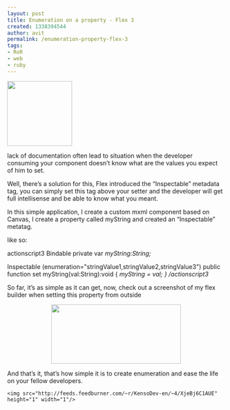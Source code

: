 ```yaml
---
layout: post
title: Enumeration on a property - Flex 3
created: 1338394544
author: avit
permalink: /enumeration-property-flex-3
tags:
- RoR
- web
- ruby
---
```

<a href='http://www.kensodev.com/wp-content/uploads/2010/04/fx-icon.png' rel='attachment wp-att-409'><img alt='' class='alignleft size-thumbnail wp-image-409' height='150' src='http://www.kensodev.com/wp-content/uploads/2010/04/fx-icon-150x150.png' title='Flex 3' width='150' /></a><!--more-->
<p>lack of documentation often lead to situation when the developer consuming your component doesn’t know what are the values you expect of him to set.</p>

<p>Well, there’s a solution for this, Flex introduced the “Inspectable” metadata tag, you can simply set this tag above your setter and the developer will get full intellisense and be able to know what you meant.</p>

<p>In this simple application, I create a custom mxml component based on Canvas, I create a property called myString and created an “Inspectable” metatag.</p>

<p>like so:</p>

<p><span>actionscript3</span> <span>Bindable</span> private var <em>myString:String;</em></p>

<p><span>Inspectable (enumeration="stringValue1,stringValue2,stringValue3")</span> public function set myString(val:String):void { <em>myString = val; } <span>/actionscript3</span></em></p>

<p>So far, it’s as simple as it can get, now, check out a screenshot of my flex builder when setting this property from outside <p style='text-align: center;'><a href='http://www.kensodev.com/wp-content/uploads/2010/04/Screen-shot-2010-04-07-at-11.20.01-AM.png' rel='attachment wp-att-384 facebox'><img alt='' class='aligncenter size-medium wp-image-384' height='137' src='http://www.kensodev.com/wp-content/uploads/2010/04/Screen-shot-2010-04-07-at-11.20.01-AM-300x137.png' title='Flex enum on peoprty' width='300' /></a></p> And that’s it, that’s how simple it is to create enumeration and ease the life on your fellow developers.</p>
      
    <img src="http://feeds.feedburner.com/~r/KensoDev-en/~4/XjeBj6C1AUE" height="1" width="1"/>
